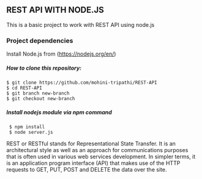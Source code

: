 ## REST API WITH NODE.JS

This is a basic project to work with REST API using node.js

### Project dependencies

Install Node.js from (https://nodejs.org/en/)

##### How to clone this repository:
```
$ git clone https://github.com/mohini-tripathi/REST-API
$ cd REST-API
$ git branch new-branch
$ git checkout new-branch
```

##### Install nodejs module via npm command
```
 $ npm install
 $ node server.js 
```

REST or RESTful stands for Representational State Transfer. It is an architectural style as well as an approach for communications purposes that is often used in various web services development. In simpler terms, it is an application program interface (API) that makes use of the HTTP requests to GET, PUT, POST and DELETE the data over the site.

